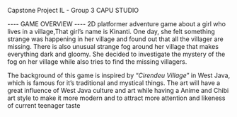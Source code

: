 Capstone Project IL - Group 3 CAPU STUDIO

---- GAME OVERVIEW ----
2D platformer adventure game about a girl who lives in a village,That girl’s name is Kinanti. One day, she felt something strange was happening in her village and found out that all the villager are missing. There is also unusual strange fog around her village that makes everything dark and gloomy. She decided to investigate the mystery of the fog on her village while also tries to find the missing villagers.

The background of this game is inspired by “*Cirendeu Village*” in West Java, which is famous for it’s traditional and mystical things. The art will have a great influence of West Java culture and art while having a Anime and Chibi art style to make it more modern and to attract more attention and likeness of current teenager taste
